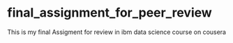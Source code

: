 # final_assignment_for_peer_review
This is my final Assigment for review in ibm data science course on cousera
